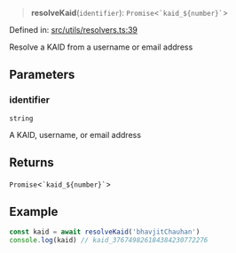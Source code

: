 > **resolveKaid**(`identifier`): `Promise`\<`` `kaid_${number}` ``\>

Defined in: [src/utils/resolvers.ts:39](https://github.com/bhavjitChauhan/khan-api/blob/67d30ab4498111952301bcaddbef9a132bf75105/src/utils/resolvers.ts#L39)

Resolve a KAID from a username or email address

## Parameters

### identifier

`string`

A KAID, username, or email address

## Returns

`Promise`\<`` `kaid_${number}` ``\>

## Example

```ts
const kaid = await resolveKaid('bhavjitChauhan')
console.log(kaid) // kaid_376749826184384230772276
```
